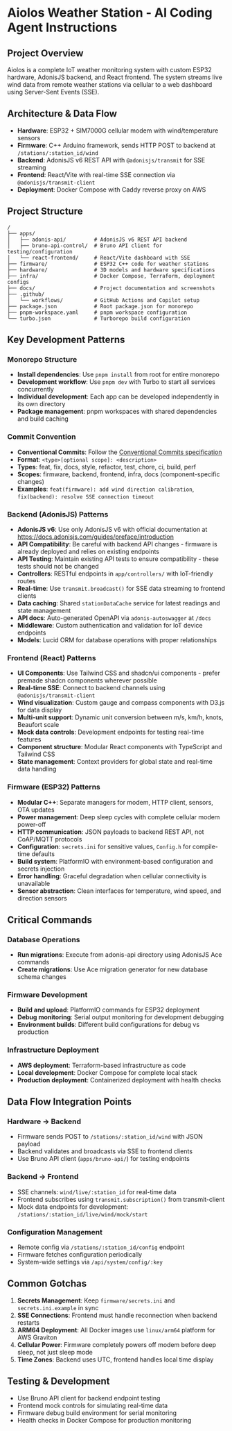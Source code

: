 # Aiolos Weather Station - AI Coding Agent Instructions

## Project Overview

Aiolos is a complete IoT weather monitoring system with custom ESP32 hardware, AdonisJS backend, and React frontend. The system streams live wind data from remote weather stations via cellular to a web dashboard using Server-Sent Events (SSE).

## Architecture & Data Flow

- **Hardware**: ESP32 + SIM7000G cellular modem with wind/temperature sensors
- **Firmware**: C++ Arduino framework, sends HTTP POST to backend at `/stations/:station_id/wind`
- **Backend**: AdonisJS v6 REST API with `@adonisjs/transmit` for SSE streaming
- **Frontend**: React/Vite with real-time SSE connection via `@adonisjs/transmit-client`
- **Deployment**: Docker Compose with Caddy reverse proxy on AWS

## Project Structure

```
/
├── apps/
│   ├── adonis-api/         # AdonisJS v6 REST API backend
│   ├── bruno-api-control/  # Bruno API client for testing/configuration
│   └── react-frontend/     # React/Vite dashboard with SSE
├── firmware/               # ESP32 C++ code for weather stations
├── hardware/               # 3D models and hardware specifications
├── infra/                  # Docker Compose, Terraform, deployment configs
├── docs/                   # Project documentation and screenshots
├── .github/
│   └── workflows/          # GitHub Actions and Copilot setup
├── package.json            # Root package.json for monorepo
├── pnpm-workspace.yaml     # pnpm workspace configuration
└── turbo.json              # Turborepo build configuration
```

## Key Development Patterns

### Monorepo Structure

- **Install dependencies**: Use `pnpm install` from root for entire monorepo
- **Development workflow**: Use `pnpm dev` with Turbo to start all services concurrently
- **Individual development**: Each app can be developed independently in its own directory
- **Package management**: pnpm workspaces with shared dependencies and build caching

### Commit Convention

- **Conventional Commits**: Follow the [Conventional Commits specification](https://www.conventionalcommits.org/en/v1.0.0/)
- **Format**: `<type>[optional scope]: <description>`
- **Types**: feat, fix, docs, style, refactor, test, chore, ci, build, perf
- **Scopes**: firmware, backend, frontend, infra, docs (component-specific changes)
- **Examples**: `feat(firmware): add wind direction calibration`, `fix(backend): resolve SSE connection timeout`

### Backend (AdonisJS) Patterns

- **AdonisJS v6**: Use only AdonisJS v6 with official documentation at https://docs.adonisjs.com/guides/preface/introduction
- **API Compatibility**: Be careful with backend API changes - firmware is already deployed and relies on existing endpoints
- **API Testing**: Maintain existing API tests to ensure compatibility - these tests should not be changed
- **Controllers**: RESTful endpoints in `app/controllers/` with IoT-friendly routes
- **Real-time**: Use `transmit.broadcast()` for SSE data streaming to frontend clients
- **Data caching**: Shared `stationDataCache` service for latest readings and state management
- **API docs**: Auto-generated OpenAPI via `adonis-autoswagger` at `/docs`
- **Middleware**: Custom authentication and validation for IoT device endpoints
- **Models**: Lucid ORM for database operations with proper relationships

### Frontend (React) Patterns

- **UI Components**: Use Tailwind CSS and shadcn/ui components - prefer premade shadcn components wherever possible
- **Real-time SSE**: Connect to backend channels using `@adonisjs/transmit-client`
- **Wind visualization**: Custom gauge and compass components with D3.js for data display
- **Multi-unit support**: Dynamic unit conversion between m/s, km/h, knots, Beaufort scale
- **Mock data controls**: Development endpoints for testing real-time features
- **Component structure**: Modular React components with TypeScript and Tailwind CSS
- **State management**: Context providers for global state and real-time data handling

### Firmware (ESP32) Patterns

- **Modular C++**: Separate managers for modem, HTTP client, sensors, OTA updates
- **Power management**: Deep sleep cycles with complete cellular modem power-off
- **HTTP communication**: JSON payloads to backend REST API, not CoAP/MQTT protocols
- **Configuration**: `secrets.ini` for sensitive values, `Config.h` for compile-time defaults
- **Build system**: PlatformIO with environment-based configuration and secrets injection
- **Error handling**: Graceful degradation when cellular connectivity is unavailable
- **Sensor abstraction**: Clean interfaces for temperature, wind speed, and direction sensors

## Critical Commands

### Database Operations

- **Run migrations**: Execute from adonis-api directory using AdonisJS Ace commands
- **Create migrations**: Use Ace migration generator for new database schema changes

### Firmware Development

- **Build and upload**: PlatformIO commands for ESP32 deployment
- **Debug monitoring**: Serial output monitoring for development debugging
- **Environment builds**: Different build configurations for debug vs production

### Infrastructure Deployment

- **AWS deployment**: Terraform-based infrastructure as code
- **Local development**: Docker Compose for complete local stack
- **Production deployment**: Containerized deployment with health checks

## Data Flow Integration Points

### Hardware → Backend

- Firmware sends POST to `/stations/:station_id/wind` with JSON payload
- Backend validates and broadcasts via SSE to frontend clients
- Use Bruno API client (`apps/bruno-api/`) for testing endpoints

### Backend → Frontend

- SSE channels: `wind/live/:station_id` for real-time data
- Frontend subscribes using `transmit.subscription()` from transmit-client
- Mock data endpoints for development: `/stations/:station_id/live/wind/mock/start`

### Configuration Management

- Remote config via `/stations/:station_id/config` endpoint
- Firmware fetches configuration periodically
- System-wide settings via `/api/system/config/:key`

## Common Gotchas

1. **Secrets Management**: Keep `firmware/secrets.ini` and `secrets.ini.example` in sync
2. **SSE Connections**: Frontend must handle reconnection when backend restarts
3. **ARM64 Deployment**: All Docker images use `linux/arm64` platform for AWS Graviton
4. **Cellular Power**: Firmware completely powers off modem before deep sleep, not just sleep mode
5. **Time Zones**: Backend uses UTC, frontend handles local time display

## Testing & Development

- Use Bruno API client for backend endpoint testing
- Frontend mock controls for simulating real-time data
- Firmware debug build environment for serial monitoring
- Health checks in Docker Compose for production monitoring
